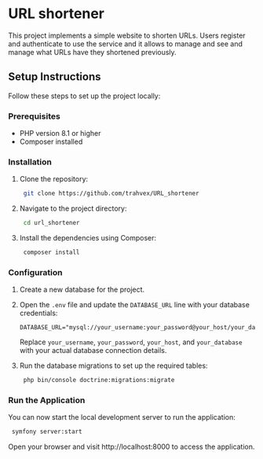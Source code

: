 # URL shortener
This project implements a simple website to shorten URLs. Users register and authenticate to use the service and it allows to manage and see and manage what URLs have they shortened previously.

## Setup Instructions

Follow these steps to set up the project locally:

### Prerequisites

- PHP version 8.1 or higher
- Composer installed

### Installation

1. Clone the repository:

    ```bash
     git clone https://github.com/trahvex/URL_shortener
    ```

2. Navigate to the project directory:

    ```bash
     cd url_shortener
    ```

3. Install the dependencies using Composer:

    ```bash
     composer install
    ```

### Configuration

1. Create a new database for the project.

2. Open the `.env` file and update the `DATABASE_URL` line with your database credentials:

    ```
    DATABASE_URL="mysql://your_username:your_password@your_host/your_database"
    ```

   Replace `your_username`, `your_password`, `your_host`, and `your_database` with your actual database connection details.

3. Run the database migrations to set up the required tables:

    ```bash
     php bin/console doctrine:migrations:migrate
    ```

### Run the Application

You can now start the local development server to run the application:

```bash
 symfony server:start
```

Open your browser and visit http://localhost:8000 to access the application.
